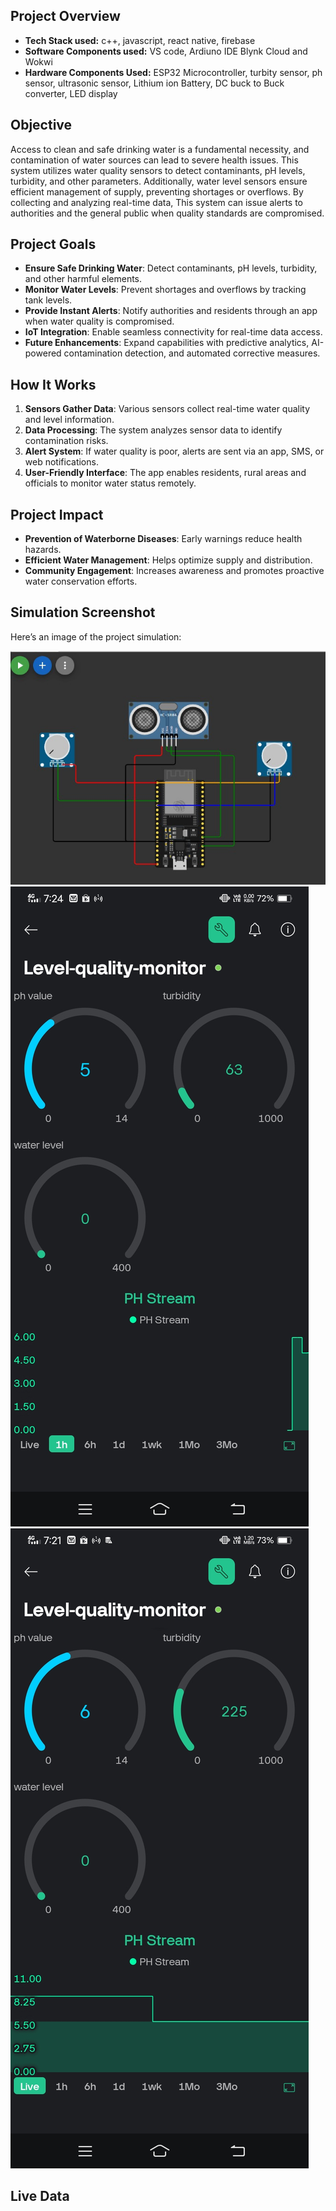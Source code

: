 ## Project Overview
- **Tech Stack used:** c++, javascript, react native, firebase
- **Software Components used:** VS code, Ardiuno IDE Blynk Cloud and Wokwi
- **Hardware Components Used:** ESP32 Microcontroller, turbity sensor, ph sensor, ultrasonic sensor, Lithium ion Battery, DC buck to Buck converter, LED display

## Objective
Access to clean and safe drinking water is a fundamental necessity, and contamination of water sources can lead to severe health issues. This system utilizes water quality sensors to detect contaminants, pH levels, turbidity, and other parameters. Additionally, water level sensors ensure efficient management of supply, preventing shortages or overflows. By collecting and analyzing real-time data, This system can issue alerts to authorities and the general public when quality standards are compromised.

## Project Goals
- **Ensure Safe Drinking Water**: Detect contaminants, pH levels, turbidity, and other harmful elements.
- **Monitor Water Levels**: Prevent shortages and overflows by tracking tank levels.
- **Provide Instant Alerts**: Notify authorities and residents through an app when water quality is compromised.
- **IoT Integration**: Enable seamless connectivity for real-time data access.
- **Future Enhancements**: Expand capabilities with predictive analytics, AI-powered contamination detection, and automated corrective measures.

## How It Works
1. **Sensors Gather Data**: Various sensors collect real-time water quality and level information.
2. **Data Processing**: The system analyzes sensor data to identify contamination risks.
3. **Alert System**: If water quality is poor, alerts are sent via an app, SMS, or web notifications.
4. **User-Friendly Interface**: The app enables residents, rural areas and officials to monitor water status remotely.

## Project Impact
- **Prevention of Waterborne Diseases**: Early warnings reduce health hazards.
- **Efficient Water Management**: Helps optimize supply and distribution.
- **Community Engagement**: Increases awareness and promotes proactive water conservation efforts.


## Simulation Screenshot
Here’s an image of the project simulation:

![Circuit Connection](./assets/connections.jpeg)
![Blynk](./assets/Blynk1.jpeg)
![Blynk](./assets/Blynk2.jpeg)

## Live Data



